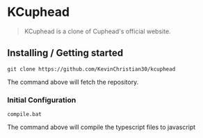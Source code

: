 # KCuphead
> KCuphead is a clone of Cuphead's official website.

## Installing / Getting started

```shell
git clone https://github.com/KevinChristian30/kcuphead
```

The command above will fetch the repository.

### Initial Configuration

```shell
compile.bat
```

The command above will compile the typescript files to javascript
